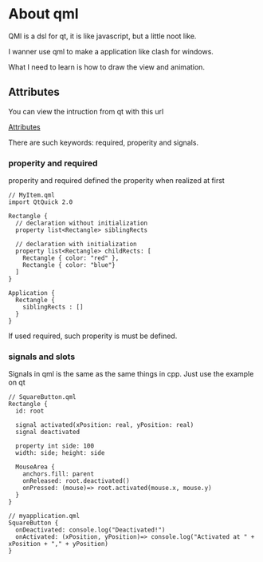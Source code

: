 # About qml

QMl is a dsl for qt, it is like javascript, but a little noot like.

I wanner use qml to make a application like clash for windows.

What I need to learn is how to draw the view and animation.

## Attributes 

You can view the intruction from qt with this url 

[Attributes](https://doc.qt.io/qt-6/qtqml-syntax-objectattributes.html)

There are such keywords: required, properity and signals.

### properity and required

properity and required defined the properity when realized at first

```qmljs
// MyItem.qml
import QtQuick 2.0

Rectangle {
  // declaration without initialization
  property list<Rectangle> siblingRects

  // declaration with initialization
  property list<Rectangle> childRects: [
    Rectangle { color: "red" },
    Rectangle { color: "blue"}
  ]
}
```

```qmljs 
Application {
  Rectangle {
    siblingRects : []
  }
}
```

If used required, such properity is must be defined.

### signals and slots

Signals in qml is the same as the same things in cpp. Just use the example on qt 

```qmljs 
// SquareButton.qml
Rectangle {
  id: root

  signal activated(xPosition: real, yPosition: real)
  signal deactivated

  property int side: 100
  width: side; height: side

  MouseArea {
    anchors.fill: parent
    onReleased: root.deactivated()
    onPressed: (mouse)=> root.activated(mouse.x, mouse.y)
  }
}
```

```qmljs 
// myapplication.qml
SquareButton {
  onDeactivated: console.log("Deactivated!")
  onActivated: (xPosition, yPosition)=> console.log("Activated at " + xPosition + "," + yPosition)
}
```
